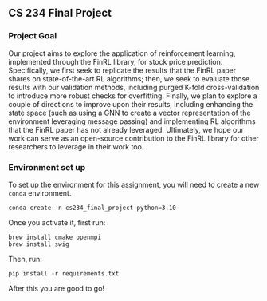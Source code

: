 ## CS 234 Final Project

### Project Goal

Our project aims to explore the application of reinforcement learning, implemented through
the FinRL library, for stock price prediction. Specifically, we first seek to replicate the results
that the FinRL paper shares on state-of-the-art RL algorithms; then, we seek to evaluate those
results with our validation methods, including purged K-fold cross-validation to introduce
more robust checks for overfitting. Finally, we plan to explore a couple of directions to
improve upon their results, including enhancing the state space (such as using a GNN to
create a vector representation of the environment leveraging message passing) and
implementing RL algorithms that the FinRL paper has not already leveraged. Ultimately, we
hope our work can serve as an open-source contribution to the FinRL library for other
researchers to leverage in their work too.

### Environment set up

To set up the environment for this assignment, you will need to create a new
`conda` environment.

    conda create -n cs234_final_project python=3.10

Once you activate it, first run:

    brew install cmake openmpi 
    brew install swig 

Then, run:

    pip install -r requirements.txt

After this you are good to go!
